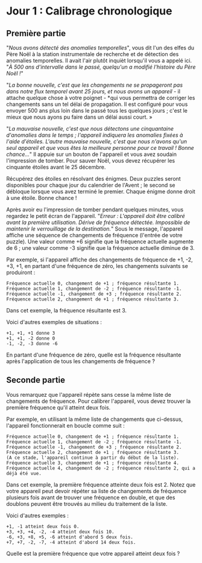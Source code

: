 # Jour 1 : Calibrage chronologique

## Première partie

"*Nous avons détecté des anomalies temporelles*", vous dit l'un des elfes du Père Noël à la station instrumentale de recherche et de détection des anomalies temporelles. Il avait l'air plutôt inquièt lorsqu'il vous a appelé ici. "*À 500 ans d'intervalle dans le passé, quelqu'un a modifié l'histoire du Père Noël !*"

"*La bonne nouvelle, c'est que les changements ne se propageront pas dans notre flux temporel avant 25 jours, et nous avons un appareil* - il attache quelque chose à votre poignet - *qui vous permettra de corriger les changements sans un tel délai de propagation. Il est configuré pour vous envoyer 500 ans plus loin dans le passé tous les quelques jours ; c'est le mieux que nous ayons pu faire dans un délai aussi court. »

"*La mauvaise nouvelle, c'est que nous détectons une cinquantaine d'anomalies dans le temps ; l'appareil indiquera les anomalies fixées à l'aide d'étoiles. L'autre mauvaise nouvelle, c'est que nous n'avons qu'un seul appareil et que vous êtes la meilleure personne pour ce travail ! Bonne chance...*" Il appuie sur un bouton de l'appareil et vous avez soudain l'impression de tomber. Pour sauver Noël, vous devez récupérer les cinquante étoiles avant le 25 décembre.

Récupérez des étoiles en résolvant des énigmes. Deux puzzles seront disponibles pour chaque jour du calendrier de l'Avent ; le second se débloque lorsque vous avez terminé le premier. Chaque énigme donne droit à une étoile. Bonne chance !

Après avoir eu l'impression de tomber pendant quelques minutes, vous regardez le petit écran de l'appareil. "*Erreur : L'appareil doit être calibré avant la première utilisation. Dérive de fréquence détectée. Impossible de maintenir le verrouillage de la destination.*" Sous le message, l'appareil affiche une séquence de changements de fréquence (l'entrée de votre puzzle). Une valeur comme +6 signifie que la fréquence actuelle augmente de 6 ; une valeur comme -3 signifie que la fréquence actuelle diminue de 3.

Par exemple, si l'appareil affiche des changements de fréquence de +1, -2, +3, +1, en partant d'une fréquence de zéro, les changements suivants se produiront :

    Fréquence actuelle 0, changement de +1 ; fréquence résultante 1.
    Fréquence actuelle 1, changement de -2 ; fréquence résultante -1.
    Fréquence actuelle -1, changement de +3 ; fréquence résultante 2.
    Fréquence actuelle 2, changement de +1 ; fréquence résultante 3.

Dans cet exemple, la fréquence résultante est 3.

Voici d'autres exemples de situations :

    +1, +1, +1 donne 3
    +1, +1, -2 donne 0
    -1, -2, -3 donne -6

En partant d'une fréquence de zéro, quelle est la fréquence résultante après l'application de tous les changements de fréquence ?

## Seconde partie

Vous remarquez que l'appareil répète sans cesse la même liste de changements de fréquence. Pour calibrer l'appareil, vous devez trouver la première fréquence qu'il atteint deux fois.

Par exemple, en utilisant la même liste de changements que ci-dessus, l'appareil fonctionnerait en boucle comme suit :

    Fréquence actuelle 0, changement de +1 ; fréquence résultante 1.
    Fréquence actuelle 1, changement de -2 ; fréquence résultante -1.
    Fréquence actuelle -1, changement de +3 ; fréquence résultante 2.
    Fréquence actuelle 2, changement de +1 ; fréquence résultante 3.
    (A ce stade, l'appareil continue à partir du début de la liste).
    Fréquence actuelle 3, changement de +1 ; fréquence résultante 4.
    Fréquence actuelle 4, changement de -2 ; fréquence résultante 2, qui a déjà été vue.

Dans cet exemple, la première fréquence atteinte deux fois est 2. Notez que votre appareil peut devoir répéter sa liste de changements de fréquence plusieurs fois avant de trouver une fréquence en double, et que des doublons peuvent être trouvés au milieu du traitement de la liste.

Voici d'autres exemples :

    +1, -1 atteint deux fois 0.
    +3, +3, +4, -2, -4 atteint deux fois 10.
    -6, +3, +8, +5, -6 atteint d'abord 5 deux fois.
    +7, +7, -2, -7, -4 atteint d'abord 14 deux fois.

Quelle est la première fréquence que votre appareil atteint deux fois ?


